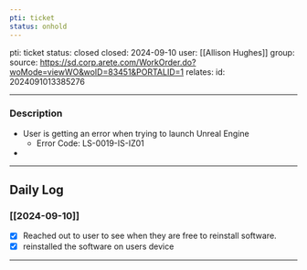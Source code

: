 ```yaml
---
pti: ticket
status: onhold
---
```

pti: ticket 
status: closed
closed: 2024-09-10
user: [[Allison Hughes]]
group: 
source: https://sd.corp.arete.com/WorkOrder.do?woMode=viewWO&woID=83451&PORTALID=1
relates: 
id: 2024091013385276

---
### Description
- User is getting an error when trying to launch Unreal Engine
	- Error Code: LS-0019-IS-IZ01
-

---
## Daily Log
### [[2024-09-10]]
- [x] Reached out to user to see when they are free to reinstall software.
- [x] reinstalled the software on users device
---




